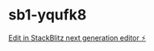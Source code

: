 # sb1-yqufk8

[Edit in StackBlitz next generation editor ⚡️](https://stackblitz.com/~/github.com/Alon2904/sb1-yqufk8)